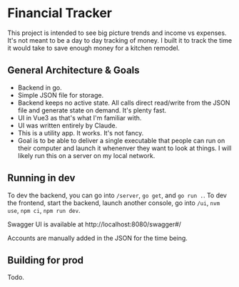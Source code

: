 # Financial Tracker

This project is intended to see big picture trends and income vs expenses. It's not meant to be a day to day tracking of money. I built it to track the time it would take to save enough money for a kitchen remodel.

## General Architecture & Goals

- Backend in go.
- Simple JSON file for storage.
- Backend keeps no active state. All calls direct read/write from the JSON file and generate state on demand. It's plenty fast.
- UI in Vue3 as that's what I'm familiar with.
- UI was written entirely by Claude.
- This is a utility app. It works. It's not fancy.
- Goal is to be able to deliver a single executable that people can run on their computer and launch it whenenver they want to look at things. I will likely run this on a server on my local network.

## Running in dev

To dev the backend, you can go into `/server`, `go get`, and `go run .`. To dev the frontend, start the backend, launch another console, go into `/ui`, `nvm use`, `npm ci`, `npm run dev`.

Swagger UI is available at http://localhost:8080/swagger#/

Accounts are manually added in the JSON for the time being.

## Building for prod

Todo.
